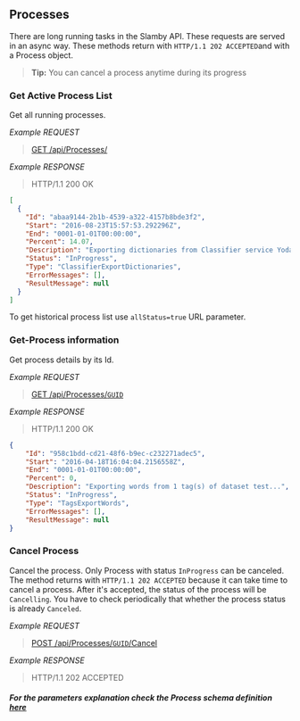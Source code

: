 ## Processes

There are long running tasks in the Slamby API. These requests are served in an async way. These methods return with `HTTP/1.1 202 ACCEPTED`and with a Process object.

> **Tip:** You can cancel a process anytime during its progress

### Get Active Process List

Get all running processes.

*Example REQUEST*

> [GET /api/Processes/](swagger#operation--api-Processes-get)

*Example RESPONSE*

> HTTP/1.1 200 OK

```json
[
  {
    "Id": "abaa9144-2b1b-4539-a322-4157b8bde3f2",
    "Start": "2016-08-23T15:57:53.292296Z",
    "End": "0001-01-01T00:00:00",
    "Percent": 14.07,
    "Description": "Exporting dictionaries from Classifier service Yoda.",
    "Status": "InProgress",
    "Type": "ClassifierExportDictionaries",
    "ErrorMessages": [],
    "ResultMessage": null
  }
]
```

To get historical process list use `allStatus=true` URL parameter.

### Get-Process information

Get process details by its Id.

*Example REQUEST*

> [GET /api/Processes/`GUID`](swagger#operation--api-Processes--id--get)

*Example RESPONSE*

> HTTP/1.1 200 OK

```json
{
    "Id": "958c1bdd-cd21-48f6-b9ec-c232271adec5",
    "Start": "2016-04-18T16:04:04.2156558Z",
    "End": "0001-01-01T00:00:00",
    "Percent": 0,
    "Description": "Exporting words from 1 tag(s) of dataset test...",
    "Status": "InProgress",
    "Type": "TagsExportWords",
    "ErrorMessages": [],
    "ResultMessage": null
}
```

### Cancel Process

Cancel the process. Only Process with status `InProgress` can be canceled. The method returns with `HTTP/1.1 202 ACCEPTED` because it can take time to cancel a process. After it's accepted, the status of the process will be `Cancelling`. You have to check periodically that whether the process status is already `Canceled`.

*Example REQUEST*

> [POST /api/Processes/`GUID`/Cancel](swagger#operation--api-Processes--id--Cancel-post)

*Example RESPONSE*

> HTTP/1.1 202 ACCEPTED

##### For the parameters explanation check the Process schema definition [here](#/definitions/Process)